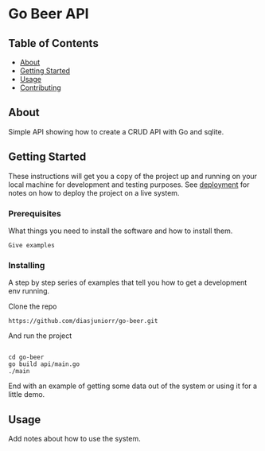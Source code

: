# Go Beer API

## Table of Contents

- [About](#about)
- [Getting Started](#getting_started)
- [Usage](#usage)
- [Contributing](../CONTRIBUTING.md)

## About <a name = "about"></a>

Simple API showing how to create a CRUD API with Go and sqlite.

## Getting Started <a name = "getting_started"></a>

These instructions will get you a copy of the project up and running on your local machine for development and testing purposes. See [deployment](#deployment) for notes on how to deploy the project on a live system.

### Prerequisites

What things you need to install the software and how to install them.

```
Give examples
```

### Installing

A step by step series of examples that tell you how to get a development env running.

Clone the repo

```
https://github.com/diasjuniorr/go-beer.git
```

And run the project

```

cd go-beer
go build api/main.go
./main

```

End with an example of getting some data out of the system or using it for a little demo.

## Usage <a name = "usage"></a>

Add notes about how to use the system.

```

```
